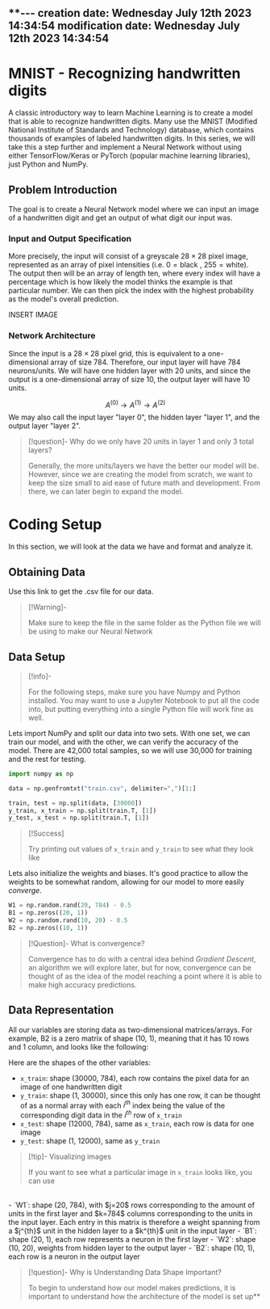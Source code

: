 **---
creation date: Wednesday July 12th 2023 14:34:54
modification date: Wednesday July 12th 2023 14:34:54 
---
# MNIST - Recognizing handwritten digits
A classic introductory way to learn Machine Learning is to create a model that is able to recognize handwritten digits. Many use the MNIST (Modified National Institute of Standards and Technology) database, which contains thousands of examples of labeled handwritten digits. In this series, we will take this a step further and implement a Neural Network without using either TensorFlow/Keras or PyTorch (popular machine learning libraries), just Python and NumPy.

## Problem Introduction
The goal is to create a Neural Network model where we can input an image of a handwritten digit and get an output of what digit our input was. 

### Input and Output Specification
More precisely, the input will consist of a greyscale $28\times28$ pixel image, represented as an array of pixel intensities (i.e. $0= \text{black}$ , $255 = \text{white}$). The output then will be an array of length ten, where every index will have a percentage which is how likely the model thinks the example is that particular number. We can then pick the index with the highest probability as the model's overall prediction.

INSERT IMAGE

### Network Architecture 
Since the input is a $28 \times 28$ pixel grid, this is equivalent to a one-dimensional array of size $784$. Therefore, our input layer will have $784$ neurons/units. We will have one hidden layer with $20$ units, and since the output is a one-dimensional array of size 10, the output layer will have $10$ units.
  

$$
A^{(0)} \rightarrow A^{(1)} \rightarrow A^{(2)}
$$
We may also call the input layer "layer 0", the hidden layer "layer 1", and the output layer "layer 2".

>[!question]- Why do we only have 20 units in layer 1 and only 3 total layers?
>
> Generally, the more units/layers we have the better our model will be. However, since we are creating the model from scratch, we want to keep the size small to aid ease of future math and development. From there, we can later begin to expand the model.

# Coding Setup
In this section, we will look at the data we have and format and analyze it.

## Obtaining Data

Use this link to get the .csv file for our data. 

>[!Warning]-
>
>Make sure to keep the file in the same folder as the Python file we will be using to make our Neural Network

## Data Setup

>[!info]- 
>
> For the following steps, make sure you have Numpy and Python installed. You may want to use a Jupyter Notebook to put all the code into, but putting everything into a single Python file will work fine as well.

Lets import NumPy and split our data into two sets. With one set, we can train our model, and with the other, we can verify the accuracy of the model. There are 42,000 total samples, so we will use 30,000 for training and the rest for testing.

```python
import numpy as np

data = np.genfromtxt("train.csv", delimiter=",")[1:]

train, test = np.split(data, [30000])
y_train, x_train = np.split(train.T, [1])
y_test, x_test = np.split(train.T, [1])
```

>[!Success]
>
> Try printing out values of `x_train` and `y_train` to see what they look like

Lets also initialize the weights and biases. It's good practice to allow the weights to be 
somewhat random, allowing for our model to more easily *converge*.

```python
W1 = np.random.rand(20, 784) - 0.5
B1 = np.zeros((20, 1))
W2 = np.random.rand(10, 20) - 0.5
B2 = np.zeros((10, 1))
```

>[!Question]- What is convergence?
>
> Convergence has to do with a central idea behind *Gradient Descent*, an algorithm we will explore later, but for now, convergence can be thought of as the idea of the model reaching a point where it is able to make high accuracy predictions.

## Data Representation
All our variables are storing data as two-dimensional matrices/arrays. For example, B2 is a zero matrix of shape (10, 1), meaning that it has 10 rows and 1 column, and looks like the following:

Here are the shapes of the other variables:
- `x_train`: shape (30000, 784), each row contains the pixel data for an image of one handwritten digit
- `y_train`: shape (1, 30000), since this only has one row, it can be thought of as a normal array with each $i^{th}$ index being the value of the corresponding digit data in the $i^{th}$ row of `x_train`
- `x_test`: shape (12000, 784), same as `x_train`, each row is data for one image
- `y_test`: shape (1, 12000), same as `y_train`

> [!tip]- Visualizing images
> 
> If you want to see what a particular image in `x_train` looks like, you can use 
<br>
- `W1`: shape (20, 784), with $j=20$ rows corresponding to the amount of units in the first layer and $k=784$ columns corresponding to the units in the input layer.  Each entry in this matrix is therefore a weight spanning from a $j^{th}$ unit in the hidden layer to a $k^{th}$ unit in the input layer
- `B1`: shape (20, 1), each row represents a neuron in the first layer
- `W2`: shape (10, 20), weights from hidden layer to the output layer
- `B2`: shape (10, 1), each row is a neuron in the output layer

> [!question]- Why is Understanding Data Shape Important?
> 
> To begin to understand how our model makes predictions, it is important to understand how the architecture of the model is set up**
